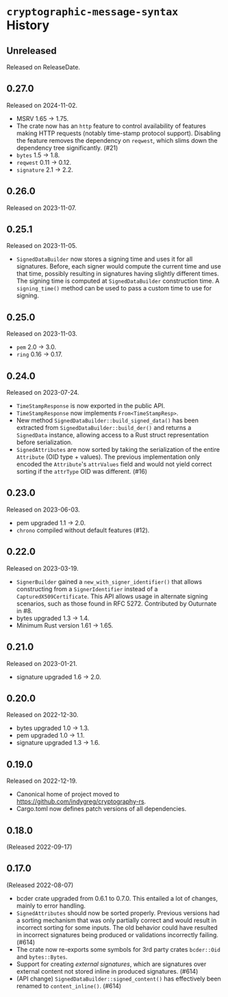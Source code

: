 # `cryptographic-message-syntax` History

<!-- next-header -->

## Unreleased

Released on ReleaseDate.

## 0.27.0

Released on 2024-11-02.

* MSRV 1.65 -> 1.75.
* The crate now has an `http` feature to control availability of features making
  HTTP requests (notably time-stamp protocol support). Disabling the feature
  removes the dependency on `reqwest`, which slims down the dependency tree
  significantly. (#21)
* `bytes` 1.5 -> 1.8.
* `reqwest` 0.11 -> 0.12.
* `signature` 2.1 -> 2.2.

## 0.26.0

Released on 2023-11-07.

## 0.25.1

Released on 2023-11-05.

* `SignedDataBuilder` now stores a signing time and uses it for all signatures.
  Before, each signer would compute the current time and use that time, possibly
  resulting in signatures having slightly different times. The signing time
  is computed at `SignedDataBuilder` construction time. A `signing_time()`
  method can be used to pass a custom time to use for signing.

## 0.25.0

Released on 2023-11-03.

* `pem` 2.0 -> 3.0.
* `ring` 0.16 -> 0.17.

## 0.24.0

Released on 2023-07-24.

* `TimeStampResponse` is now exported in the public API.
* `TimeStampResponse` now implements `From<TimeStampResp>`.
* New method `SignedDataBuilder::build_signed_data()` has been extracted from
  `SignedDataBuilder::build_der()` and returns a `SignedData` instance,
  allowing access to a Rust struct representation before serialization.
* `SignedAttributes` are now sorted by taking the serialization of the
  entire `Attribute` (OID type + values). The previous implementation only
  encoded the `Attribute`'s `attrValues` field and would not yield correct
  sorting if the `attrType` OID was different. (#16)

## 0.23.0

Released on 2023-06-03.

* pem upgraded 1.1 -> 2.0.
* ``chrono`` compiled without default features (#12).

## 0.22.0

Released on 2023-03-19.

* `SignerBuilder` gained a `new_with_signer_identifier()` that allows constructing
  from a `SignerIdentifier` instead of a `CapturedX509Certificate`. This API allows
  usage in alternate signing scenarios, such as those found in RFC 5272. Contributed
  by Outurnate in #8.
* bytes upgraded 1.3 -> 1.4.
* Minimum Rust version 1.61 -> 1.65.

## 0.21.0

Released on 2023-01-21.

* signature upgraded 1.6 -> 2.0.

## 0.20.0

Released on 2022-12-30.

* bytes upgraded 1.0 -> 1.3.
* pem upgraded 1.0 -> 1.1.
* signature upgraded 1.3 -> 1.6.

## 0.19.0

Released on 2022-12-19.

* Canonical home of project moved to https://github.com/indygreg/cryptography-rs.
* Cargo.toml now defines patch versions of all dependencies.

## 0.18.0

(Released 2022-09-17)

## 0.17.0

(Released 2022-08-07)

* bcder crate upgraded from 0.6.1 to 0.7.0. This entailed a lot of
  changes, mainly to error handling.
* `SignedAttributes` should now be sorted properly. Previous versions
  had a sorting mechanism that was only partially correct and would
  result in incorrect sorting for some inputs. The old behavior could
  have resulted in incorrect signatures being produced or validations
  incorrectly failing. (#614)
* The crate now re-exports some symbols for 3rd party crates
  `bcder::Oid` and `bytes::Bytes`.
* Support for creating *external signatures*, which are signatures
  over external content not stored inline in produced signatures.
  (#614)
* (API change) `SignedDataBuilder::signed_content()` has effectively
  been renamed to `content_inline()`. (#614)
